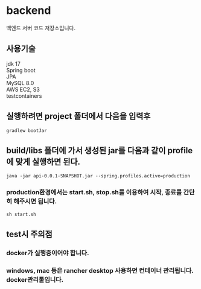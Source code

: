 # backend
백엔드 서버 코드 저장소입니다.

## 사용기술
jdk 17   
Spring boot   
JPA   
MySQL 8.0   
AWS EC2, S3   
testcontainers

## 실행하려면 project 폴더에서 다음을 입력후 
`gradlew bootJar` 
## build/libs 폴더에 가서 생성된 jar를 다음과 같이 profile 에 맞게 실행하면 된다.
`java -jar api-0.0.1-SNAPSHOT.jar --spring.profiles.active=production`
### production환경에서는 start.sh, stop.sh를 이용하여 시작, 종료를 간단히 해주시면 됩니다.
`sh start.sh`

## test시 주의점
### docker가 실행중이어야 합니다.
### windows, mac 등은 rancher desktop 사용하면 컨테이너 관리됩니다. docker관리툴입니다.
